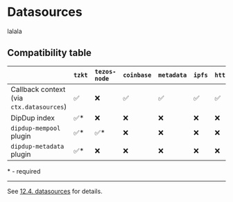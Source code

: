 # Datasources

lalala

## Compatibility table

|  | `tzkt` | `tezos-node` | `coinbase` | `metadata` | `ipfs` | `http` |
| :--- | :--- | :--- | :--- | :--- | :--- | :--- |
| Callback context (via `ctx.datasources`) | ✅ | ❌ | ✅ | ✅ | ✅ | ✅ |
| DipDup index | ✅\* | ❌ | ❌ | ❌ | ❌ | ❌ |
| `dipdup-mempool` plugin | ✅\* | ✅\* | ❌ | ❌ | ❌ | ❌ |
| `dipdup-metadata` plugin | ✅\* | ❌ | ❌ | ❌ | ❌ | ❌ |

\* - required

-------------------------



See [12.4. datasources](../config-reference/datasources.md) for details.
